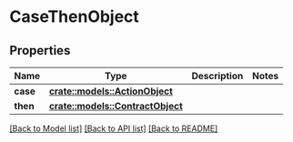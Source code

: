 # CaseThenObject

## Properties

Name | Type | Description | Notes
------------ | ------------- | ------------- | -------------
**case** | [**crate::models::ActionObject**](ActionObject.md) |  | 
**then** | [**crate::models::ContractObject**](ContractObject.md) |  | 

[[Back to Model list]](../README.md#documentation-for-models) [[Back to API list]](../README.md#documentation-for-api-endpoints) [[Back to README]](../README.md)


